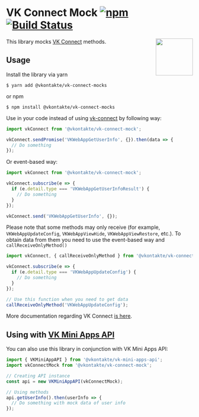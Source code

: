 # VK Connect Mock [![npm](https://img.shields.io/npm/v/@vkontakte/vk-connect-mock.svg)](https://npmjs.com/package/@vkontakte/vk-connect-mock) [![Build Status](https://travis-ci.org/VKCOM/vk-connect-mock.svg?branch=master)](https://travis-ci.org/VKCOM/vk-connect-mock)

<img width="100" height="100" src="https://avatars3.githubusercontent.com/u/1478241?s=200&v=4" align="right">

This library mocks [VK Connect](https://www.npmjs.com/package/@vkontakte/vk-connect) methods.

## Usage

Install the library via yarn

```
$ yarn add @vkontakte/vk-connect-mocks
```

or npm

```
$ npm install @vkontakte/vk-connect-mocks
```

Use in your code instead of using [vk-connect](https://www.npmjs.com/package/@vkontakte/vk-connect) by following way:

```javascript
import vkConnect from '@vkontakte/vk-connect-mock';

vkConnect.sendPromise('VKWebAppGetUserInfo', {}).then(data => {
  // Do something
});
```

Or event-based way:

```javascript
import vkConnect from '@vkontakte/vk-connect-mock';

vkConnect.subscribe(e => {
  if (e.detail.type === 'VKWebAppGetUserInfoResult') {
    // Do something
  }
});

vkConnect.send('VKWebAppGetUserInfo', {});
```

Please note that some methods may only receive (for example, `VKWebAppUpdateConfig`,
`VKWebAppViewHide`, `VKWebAppViewRestore`, etc.). To obtain data from them you need to use the event-based way and `callReceiveOnlyMethod()`

```javascript
import vkConnect, { callReceiveOnlyMethod } from '@vkontakte/vk-connect-mock';

vkConnect.subscribe(e => {
  if (e.detail.type === 'VKWebAppUpdateConfig') {
    // Do something
  }
});

// Use this function when you need to get data
callReceiveOnlyMethod('VKWebAppUpdateConfig');
```

More documentation regarding VK Connect [is here](https://vk.com/dev/vk_apps_docs?f=4.%20%D0%9F%D0%BE%D0%B4%D0%BA%D0%BB%D1%8E%D1%87%D0%B5%D0%BD%D0%B8%D0%B5%20VK%20Connect).

## Using with [VK Mini Apps API](https://github.com/vkcom/vk-mini-apps-api)

You can also use this library in conjunction with VK Mini Apps API:

```javascript
import { VKMiniAppAPI } from '@vkontakte/vk-mini-apps-api';
import vkConnectMock from '@vkontakte/vk-connect-mock';

// Creating API instance
const api = new VKMiniAppAPI(vkConnectMock);

// Using methods
api.getUserInfo().then(userInfo => {
  // Do something with mock data of user info
});
```
